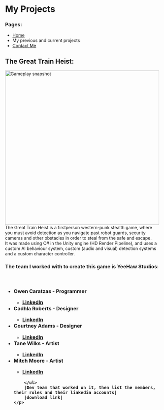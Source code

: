 <body>
	<h1>
		My Projects
	</h1>
	<h3> Pages: </h3>
	<ul>
		<li><a href="index.html">Home</a></li>
		<li>My previous and current projects</li>
		<li><a href="ContactMe.html">Contact Me</a></li>
	</ul>
	<h2>
		The Great Train Heist:
	</h2>
	<p>
		<img src="The_Great_Train_Heist.gif" alt="Gameplay snapshot" width="500" height="500">
		The Great Train Heist is a firstperson western-punk stealth game, where you must avoid detection as you navigate past 
		robot guards, security cameras and other obstacles in order to steal from the safe and escape. 
		<br>
		It was made using C# in the Unity engine (HD Render Pipeline), and uses a custom AI behaviour system, custom (audio and visual) detection systems and a custom character controller.
		<br>
		<h3>The team I worked with to create this game is <b>YeeHaw Studios:</b><h3>
		<br>
		<ul>
			<li><b>Owen Caratzas - Programmer</b></li>
				<ul>
					<li><a href="https://www.linkedin.com/in/owen-caratzas/" target="_blank">LinkedIn</a></li>
				</ul>
			<li><b>Cadhla Roberts - Designer</b></li>
				<ul>
					<li><a href="https://www.linkedin.com/in/cadhla-roberts/" target="_blank">LinkedIn</a></li>
				</ul>
			<li><b>Courtney Adams - Designer</b></li>
				<ul>
					<li><a href="https://www.linkedin.com/in/courtneyadamsdesign/" target="_blank">LinkedIn</a></li>
				</ul>
			<li><b>Tane Wilks - Artist</b></li>
				<ul>
					<li><a href="https://www.linkedin.com/in/tanewilks/" target="_blank">LinkedIn</a></li>
				</ul>
			<li><b>Mitch Moore - Artist</b></li>
				<ul>
					<li><a href="https://www.linkedin.com/in/mitch-moore-artist/" target="_blank">LinkedIn</a></li>
				</ul>
			
		</ul>
		|Dev team that worked on it, then list the members, their roles and their linkedin accounts|
		|download link|
	</p>
</body>